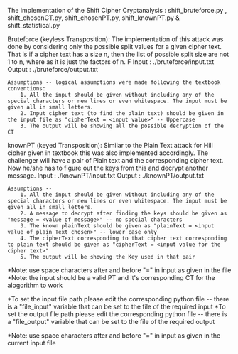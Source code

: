 The implementation of the Shift Cipher Cryptanalysis : shift_bruteforce.py , shift_chosenCT.py, shift_chosenPT.py, shift_knownPT.py & shift_statistical.py

Bruteforce (keyless Transposition):
  The implementation of this attack was done by considering only the possible split values for a given cipher text. That is if a cipher text has a size n, then the list of possible split size are not 1 to n, where as it is just the factors of n.  F
    Input : ./bruteforce/input.txt
    Output : ./bruteforce/output.txt  
  
    Assumptions -- logical assumptions were made following the textbook conventions:
        1. All the input should be given without including any of the special characters or new lines or even whitespace. The input must be given all in small letters. 
        2. Input cipher text (to find the plain text) should be given in the input file as "cipherText = <input value>" -- Uppercase
        3. The output will be showing all the possible decryption of the CT

knownPT (keyed Transposition):
  Similar to the Plain Text attack for Hill cipher given in textbook this was also implemented accordingly. The challenger will have a pair of Plain text and the corresponding cipher text. Now he/she has to figure out the keys from this and decrypt another message.
    Input : ./knownPT/input.txt
    Output : ./knownPT/output.txt  
    
    Assumptions --
        1. All the input should be given without including any of the special characters or new lines or even whitespace. The input must be given all in small letters. 
        2. A message to decrypt after finding the keys should be given as "message = <value of message>" -- no special characters
        3. The known plainText should be given as "plainText = <input value of plain Text chosen>" -- lower case only
        4. The cipherText corresponding to that cipher text corresponding to plain text should be given as "cipherText = <input value for the cipher text>"
        5. The output will be showing the Key used in that pair


*Note: use space characters after and before "=" in input as given in the file
*Note: the input should be a valid PT and it's corresponding CT for the alogorithm to work


*To set the input file path please edit the corresponding python file -- there is a "file_input" variable that can be set to the file of the required input
*To set the output file path please edit the corresponding python file -- there is a "file_output" variable that can be set to the file of the required output


*Note: use space characters after and before "=" in input as given in the current input file
